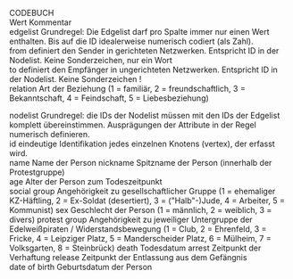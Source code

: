 CODEBUCH												
Wert	Kommentar											
edgelist	Grundregel: Die Edgelist darf pro Spalte immer nur einen Wert enthalten. Bis auf die ID idealerweise numerisch codiert (als Zahl).											
from	definiert den Sender in gerichteten Netzwerken. Entspricht ID in der Nodelist. Keine Sonderzeichen, nur ein Wort											
to	definiert den Empfänger in ungerichteten Netzwerken. Entspricht ID in der Nodelist. Keine Sonderzeichen !	
relation  Art der Beziehung (1 = familiär, 2 = freundschaftlich, 3 = Bekanntschaft, 4 = Feindschaft, 5 = Liebesbeziehung)

nodelist	Grundregel: die IDs der Nodelist müssen mit den IDs der Edgelist komplett übereinstimmen. Ausprägungen der Attribute in der Regel numerisch definieren.											
id	eindeutige Identifikation jedes einzelnen Knotens (vertex), der erfasst wird.											
name	Name der Person	
nickname	Spitzname der Person (innerhalb der Protestgruppe)									
age	Alter der Person zum Todeszeitpunkt 										
social group	Angehörigkeit zu gesellschaftlicher Gruppe (1 = ehemaliger KZ-Häftling, 2 = Ex-Soldat (desertiert), 3 = ("Halb"-)Jude, 4 = Arbeiter, 5 = Kommunist)	
sex Geschlecht der Person (1 = männlich, 2 = weiblich, 3 = divers)
protest group Angehörigkeit zu jeweiliger Untergruppe der Edelweißpiraten / Widerstandsbewegung (1 = Club, 2 = Ehrenfeld, 3 = Fricke, 4 = Leipziger Platz, 5 = Manderscheider Platz, 6 = Mülheim, 7 = Volksgarten, 8 = Steinbrück)
death	Todesdatum
arrest Zeitpunkt der Verhaftung
release Zeitpunkt der Entlassung aus dem Gefängnis																				
date of birth Geburtsdatum der Person
